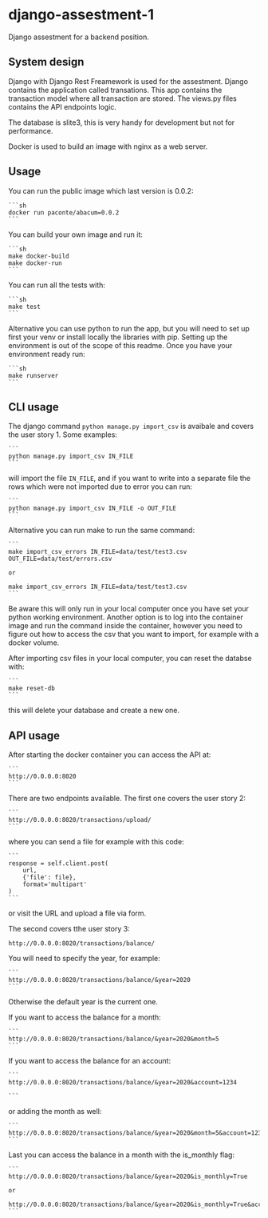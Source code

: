 # django-assestment-1
Django assestment for a backend position.

## System design
Django with Django Rest Freamework is used for the assestment.
Django contains the application called transations. This app contains the transaction model where all transaction are stored.
The views.py files contains the API endpoints logic.

The database is slite3, this is very handy for development but not for performance.

Docker is used to build an image with nginx as a web server.

## Usage
You can run the public image which last version is 0.0.2:

    ```sh
    docker run paconte/abacum=0.0.2
    ```

You can build your own image and run it:

    ```sh
    make docker-build
    make docker-run
    ```

You can run all the tests with:

    ```sh
    make test
    ```

Alternative you can use python to run the app, but you will need to set up first your venv or install locally the libraries with pip.
Setting up the environment is out of the scope of this readme. Once you have your environment ready run:

    ```sh
    make runserver
    ```

## CLI usage

The django command `python manage.py import_csv` is avaibale and covers the user story 1. Some examples:

    ```
    python manage.py import_csv IN_FILE
    ```

will import the file `IN_FILE`, and if you want to write into a separate file the rows which were not imported due to error you can run:

    ```
    python manage.py import_csv IN_FILE -o OUT_FILE
    ```

Alternative you can run make to run the same command:


    ```
    make import_csv_errors IN_FILE=data/test/test3.csv OUT_FILE=data/test/errors.csv

    or

    make import_csv_errors IN_FILE=data/test/test3.csv
    ```

Be aware this will only run in your local computer once you have set your python working environment. Another option is to log into the container image and run the command inside the container, however you need to figure out how to access the csv that you want to import, for example with a docker volume.

After importing csv files in your local computer, you can reset the databse with:

    ```
    make reset-db
    ```

this will delete your database and create a new one.

## API usage
After starting the docker container you can access the API at:

    ```
    http://0.0.0.0:8020
    ```

There are two endpoints available. The first one covers the user story 2:

    ```
    http://0.0.0.0:8020/transactions/upload/
    ```

where you can send a file for example with this code:

    ```
    response = self.client.post(
        url,
        {'file': file},
        format='multipart'
    )
    ```

or visit the URL and upload a file via form.


The second covers tthe user story 3:

    http://0.0.0.0:8020/transactions/balance/


You will need to specify the year, for example:

    ```
    http://0.0.0.0:8020/transactions/balance/&year=2020
    ```
Otherwise the default year is the current one.


If you want to access the balance for a month:

    ```
    http://0.0.0.0:8020/transactions/balance/&year=2020&month=5
    ```

If you want to access the balance for an account:

    ```
    http://0.0.0.0:8020/transactions/balance/&year=2020&account=1234

    ```
or adding the month as well:

    ```
    http://0.0.0.0:8020/transactions/balance/&year=2020&month=5&account=1234
    ```

Last you can access the balance in a month with the is_monthly flag:

    ```
    http://0.0.0.0:8020/transactions/balance/&year=2020&is_monthly=True

    or

    http://0.0.0.0:8020/transactions/balance/&year=2020&is_monthly=True&account=1234
    ```
